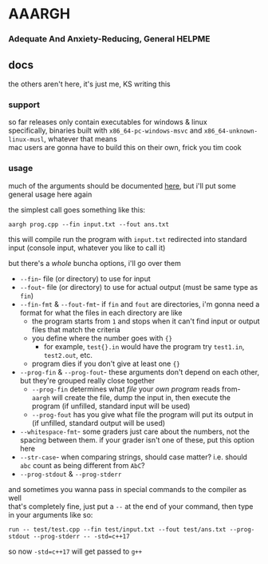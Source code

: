 # AAARGH
### Adequate And Anxiety-Reducing, General HELPME

## docs

the others aren't here, it's just me, KS writing this  

### support

so far releases only contain executables for windows & linux  
specifically, binaries built with `x86_64-pc-windows-msvc` and `x86_64-unknown-linux-musl`,
whatever that means  
mac users are gonna have to build this on their own, frick you tim cook

### usage

much of the arguments should be documented [here](src/main.rs), but i'll put some general usage here again

the simplest call goes something like this:
```shell
aargh prog.cpp --fin input.txt --fout ans.txt
```
this will compile run the program with `input.txt` redirected into standard input
(console input, whatever you like to call it)

but there's a _whole_ buncha options, i'll go over them
* `--fin`- file (or directory) to use for input
* `--fout`- file (or directory) to use for actual output (must be same type as `fin`)
* `--fin-fmt` & `--fout-fmt`- if `fin` and `fout` are directories, i'm gonna need a format for what the files
                              in each directory are like
  * the program starts from `1` and stops when it can't find input or output files that match the criteria
  * you define where the number goes with `{}`
    * for example, `test{}.in` would have the program try `test1.in`, `test2.out`, etc.
  * program dies if you don't give at least one `{}`
* `--prog-fin` & `--prog-fout`- these arguments don't depend on each other, but they're grouped really close together
  * `--prog-fin` determines what _file_ your _own program_ reads from- `aargh` will create the file, dump the input in,
  then execute the program (if unfilled, standard input will be used)
  * `--prog-fout` has you give what file the program will put its output in
  (if unfilled, standard output will be used)
* `--whitespace-fmt`- some graders just care about the numbers, not the spacing between them. if your
                      grader isn't one of these, put this option here
* `--str-case`- when comparing strings, should case matter? i.e. should `abc` count as being different from `AbC`?
* `--prog-stdout` & `--prog-stderr`

and sometimes you wanna pass in special commands to the compiler as well  
that's completely fine, just put a `--` at the end of your command, then type in your arguments like so:
```shell
run -- test/test.cpp --fin test/input.txt --fout test/ans.txt --prog-stdout --prog-stderr -- -std=c++17
```
so now `-std=c++17` will get passed to `g++`
